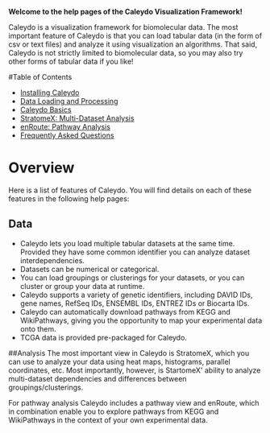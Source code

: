 **Welcome to the help pages of the Caleydo Visualization Framework!**

Caleydo is a visualization framework for biomolecular data. The most important feature of Caleydo is that you can load tabular data (in the form of csv or text files) and analyze it using visualization an algorithms. That said, Caleydo is not strictly limited to biomolecular data, so you may also try other forms of tabular data if you like!

#Table of Contents

 * [Installing Caleydo](install.md)
 * [Data Loading and Processing](data.md)
 * [Caleydo Basics](basics.md)
 * [StratomeX: Multi-Dataset Analysis](views/stratomex.md)
 * [enRoute: Pathway Analysis](views/enroute.md)
 * [Frequently Asked Questions](faq.md)

# Overview
Here is a list of features of Caleydo. You will find details on each of these features in the following help pages:

## Data
 * Caleydo lets you load multiple tabular datasets at the same time. Provided they have some common identifier you can analyze dataset interdependencies.
 * Datasets can be numerical or categorical.
 * You can load groupings or clusterings for your datasets, or you can cluster or group your data at runtime.
 * Caleydo supports a variety of genetic identifiers, including DAVID IDs, gene names, RefSeq IDs, ENSEMBL IDs, ENTREZ IDs or Biocarta IDs.
 * Caleydo can automatically download pathways from KEGG and WikiPathways, giving you the opportunity to map your experimental data onto them.
 * TCGA data is provided pre-packaged for Caleydo.

##Analysis
The most important view in Caleydo is StratomeX, which you can use to analyze your data using heat maps, histograms, parallel coordinates, etc. Most importantly, however, is StartomeX' ability to analyze multi-dataset dependencies and differences between groupings/clusterings.

For pathway analysis Caleydo includes a pathway view and enRoute, which in combination enable you to explore pathways from KEGG and WikiPathways in the context of your own experimental data. 
 
